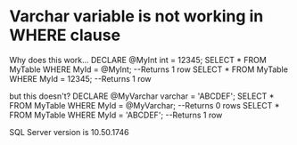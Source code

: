 
# Varchar variable is not working in WHERE clause

Why does this work...
DECLARE @MyInt int = 12345;
SELECT * FROM MyTable WHERE MyId = @MyInt; --Returns 1 row
SELECT * FROM MyTable WHERE MyId = 12345;  --Returns 1 row

but this doesn't?
DECLARE @MyVarchar varchar = 'ABCDEF';
SELECT * FROM MyTable WHERE MyId = @MyVarchar; --Returns 0 rows
SELECT * FROM MyTable WHERE MyId = 'ABCDEF';   --Returns 1 row

SQL Server version is 10.50.1746

        